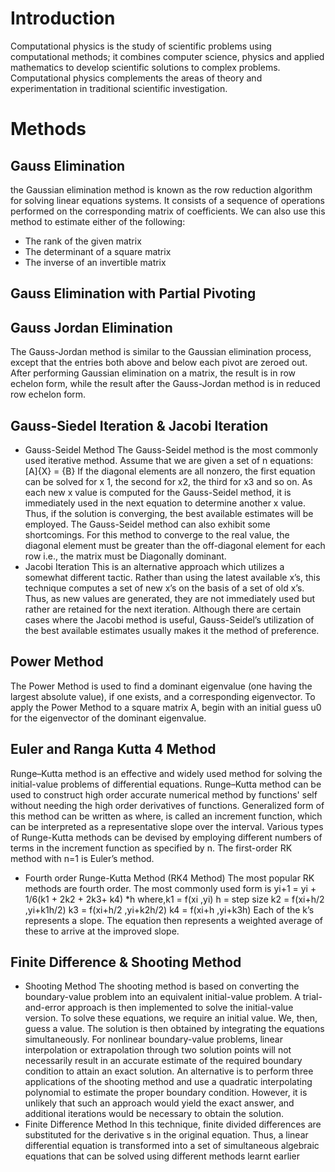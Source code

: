 # Introduction
Computational physics is the study of scientific problems using computational methods; it combines computer science, physics and applied mathematics to develop scientific solutions to complex problems. Computational physics complements the areas of theory and experimentation in traditional scientific investigation.

# Methods
## Gauss Elimination
the Gaussian elimination method is known as the row reduction algorithm for solving linear equations systems. It consists of a sequence of operations performed on the corresponding matrix of coefficients. We can also use this method to estimate either of the following:
- The rank of the given matrix
- The determinant of a square matrix
- The inverse of an invertible matrix

## Gauss Elimination with Partial Pivoting

## Gauss Jordan Elimination
The Gauss-Jordan method is similar to the Gaussian elimination process, except that the entries both above and below each pivot are zeroed out. After performing Gaussian elimination on a matrix, the result is in row echelon form, while the result after the Gauss-Jordan method is in reduced row echelon form.

## Gauss-Siedel Iteration & Jacobi Iteration
- Gauss-Seidel Method
The Gauss-Seidel method is the most commonly used iterative method. Assume that we are given a set of n 
equations: [A]{X} = {B}
If the diagonal elements are all nonzero, the first equation can be solved for x 1, the second for x2, the third for x3 and 
so on. As each new x value is computed for the Gauss-Seidel method, it is immediately used in the next equation to 
determine another x value. Thus, if the solution is converging, the best available estimates will be employed.
The Gauss-Seidel method can also exhibit some shortcomings. For this method to converge to the real value, the 
diagonal element must be greater than the off-diagonal element for each row i.e., the matrix must be Diagonally 
dominant.
- Jacobi Iteration
This is an alternative approach which utilizes a somewhat different tactic. Rather than using the latest available x’s, 
this technique computes a set of new x’s on the basis of a set of old x’s. Thus, as new values are generated, they are 
not immediately used but rather are retained for the next iteration. 
Although there are certain cases where the Jacobi method is useful, Gauss-Seidel’s utilization of the best available 
estimates usually makes it the method of preference.

## Power Method
The Power Method is used to find a dominant eigenvalue (one having the largest absolute value), if one exists, and a corresponding eigenvector. To apply the Power Method to a square matrix A, begin with an initial guess u0 for the eigenvector of the dominant eigenvalue.

## Euler and Ranga Kutta 4 Method
Runge–Kutta method is an effective and widely used method for solving the initial-value 
problems of differential equations. Runge–Kutta method can be used to construct high 
order accurate numerical method by functions' self without needing the high order 
derivatives of functions. Generalized form of this method can be written as
where, is called an increment function, which can be interpreted as a 
representative slope over the interval.
Various types of Runge-Kutta methods can be devised by employing different numbers of terms 
in the increment function as specified by n. The first-order RK method with n=1 is Euler’s 
method.
- Fourth order Runge-Kutta Method (RK4 Method)
The most popular RK methods are fourth order. The most commonly used form is 
yi+1 = yi + 1/6(k1 + 2k2 + 2k3+ k4) *h
where,k1 = f(xi ,yi)
h = step size
k2 = f(xi+h/2 ,yi+k1h/2) 
k3 = f(xi+h/2 ,yi+k2h/2)
k4 = f(xi+h ,yi+k3h)
Each of the k’s represents a slope. The equation then represents a weighted average
of these to arrive at the improved slope.

## Finite Difference & Shooting Method
- Shooting Method
The shooting method is based on converting the boundary-value problem into an equivalent initial-value problem. A 
trial-and-error approach is then implemented to solve the initial-value version. To solve these equations, we require an 
initial value. We, then, guess a value. The solution is then obtained by integrating the equations simultaneously.
For nonlinear boundary-value problems, linear interpolation or extrapolation through two solution points will not 
necessarily result in an accurate estimate of the required boundary condition to attain an exact solution. An alternative 
is to perform three applications of the shooting method and use a quadratic interpolating polynomial to estimate the 
proper boundary condition. However, it is unlikely that such an approach would yield the exact answer, and additional 
iterations would be necessary to obtain the solution.
- Finite Difference Method
In this technique, finite divided differences are substituted for the derivative s in the original equation. Thus, a linear 
differential equation is transformed into a set of simultaneous algebraic equations that can be solved using different 
methods learnt earlier
## 
